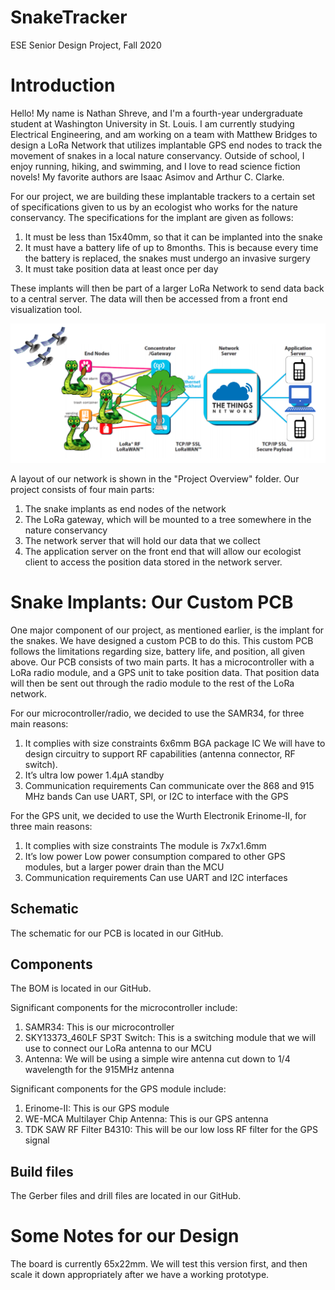 # SnakeTracker
ESE Senior Design Project, Fall 2020

# Introduction
Hello! My name is Nathan Shreve, and I'm a fourth-year undergraduate student at Washington University in St. Louis. I am currently studying Electrical Engineering, and am working on a team with Matthew Bridges to design a LoRa Network that utilizes implantable GPS end nodes to track the movement of snakes in a local nature conservancy. Outside of school, I enjoy running, hiking, and swimming, and I love to read science fiction novels! My favorite authors are Isaac Asimov and Arthur C. Clarke. 

For our project, we are building these implantable trackers to a certain set of specifications given to us by an ecologist who works for the nature conservancy. The specifications for the implant are given as follows:

1. It must be less than 15x40mm, so that it can be implanted into the snake
2. It must have a battery life of up to 8months. This is because every time the battery is replaced, the snakes must undergo an invasive surgery
3. It must take position data at least once per day

These implants will then be part of a larger LoRa Network to send data back to a central server. The data will then be accessed from a front end visualization tool. 

![alt text](https://github.com/nashreve/SnakeTracker/blob/main/Project_Overview/SnakeTracker_LoRaWAN.png?raw=true)

A layout of our network is shown in the "Project Overview" folder. Our project consists of four main parts:

1. The snake implants as end nodes of the network
2. The LoRa gateway, which will be mounted to a tree somewhere in the nature conservancy
3. The network server that will hold our data that we collect
4. The application server on the front end that will allow our ecologist client to access the position data stored in the network server.

# Snake Implants: Our Custom PCB
One major component of our project, as mentioned earlier, is the implant for the snakes. We have designed a custom PCB to do this. This custom PCB follows the limitations regarding size, battery life, and position, all given above. Our PCB consists of two main parts. It has a microcontroller with a LoRa radio module, and a GPS unit to take position data. That position data will then be sent out through the radio module to the rest of the LoRa network. 

For our microcontroller/radio, we decided to use the SAMR34, for three main reasons:
1. It complies with size constraints
    6x6mm BGA package IC
    We will have to design circuitry to support RF capabilities (antenna connector, RF switch). 
2. It’s ultra low power
    1.4µA standby
3. Communication requirements
    Can communicate over the 868 and 915 MHz bands
    Can use UART, SPI, or I2C to interface with the GPS

For the GPS unit, we decided to use the Wurth Electronik Erinome-II, for three main reasons:
1. It complies with size constraints
    The module is 7x7x1.6mm
2. It’s low power
    Low power consumption compared to other GPS modules, but a larger power drain than the MCU
3. Communication requirements
    Can use UART and I2C interfaces
    
## Schematic
The schematic for our PCB is located in our GitHub.  

## Components
The BOM is located in our GitHub. 

Significant components for the microcontroller include:
1. SAMR34: This is our microcontroller
2. SKY13373_460LF SP3T Switch: This is a switching module that we will use to connect our LoRa antenna to our MCU
3. Antenna: We will be using a simple wire antenna cut down to 1/4 wavelength for the 915MHz antenna

Significant components for the GPS module include:
1. Erinome-II: This is our GPS module
2. WE-MCA Multilayer Chip Antenna: This is our GPS antenna
3. TDK SAW RF Filter B4310: This will be our low loss RF filter for the GPS signal

## Build files
The Gerber files and drill files are located in our GitHub.

# Some Notes for our Design
The board is currently 65x22mm. We will test this version first, and then scale it down appropriately after we have a working prototype.
